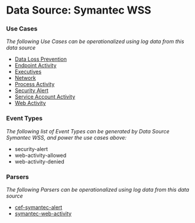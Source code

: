 Data Source: Symantec WSS
=========================

### Use Cases

_The following Use Cases can be operationalized using log data from this data source_

* [Data Loss Prevention](usecase_data_loss_prevention.md)
* [Endpoint Activity](usecase_endpoint_activity.md)
* [Executives](usecase_executives.md)
* [Network](usecase_network.md)
* [Process Activity](usecase_process_activity.md)
* [Security Alert](usecase_security_alert.md)
* [Service Account Activity](usecase_service_account_activity.md)
* [Web Activity](usecase_web_activity.md)


### Event Types

_The following list of Event Types can be generated by Data Source Symantec WSS, and power the use cases above:_

- security-alert
- web-activity-allowed
- web-activity-denied


### Parsers

_The following Parsers can be operationalized using log data from this data source_

* [cef-symantec-alert](parserContent_cef-symantec-alert.md)
* [symantec-web-activity](parserContent_symantec-web-activity.md)

